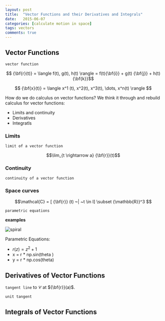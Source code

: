 ```yaml
---
layout: post
title:  "Vector Functions and their Derivatives and Integrals"
date:   2015-06-07
categories: [calculate motion in space]
tags: vectors 
comments: true
---
```


## Vector Functions

```vector function```

$$ {\bf{r}(t)} = \langle f(t), g(t), h(t) \rangle = f(t){\bf{i}} + g(t) {\bf{j}} + h(t) {\bf{k}}$$

$$ {\bf{x}(t)} = \langle x^1 (t), x^2(t), x^3(t), \dots, x^n(t) \rangle $$

How do we do calculus on vector functions? We think it through and rebuild calculus for vector functions:

* Limits and continuity
* Derivatives 
* Integratls 

### Limits

```limit of a vector function```

$$\lim_{t \rightarrow a} {\bf{r}}(t)$$

### Continuity

```continuity of a vector function```

### Space curves

$$\mathcal{C} = [ {\bf{r}} (t) ~| ~t \in I] \subset {\mathbb{R}}^3 $$

```parametric equations```

**examples**


![spiral](http://wwejubwfy.s3.amazonaws.com/FourthNotebook-2015-07-05-01-17-42.jpg)

Parametric Equations:

* $r (z) = z^2 + 1$
* x = r * np.sin(theta )
* y = r * np.cos(theta)

## Derivatives of Vector Functions

```tangent line``` to $\mathcal{C}$ at ${\bf{r}}(a)$.

```unit tangent```

## Integrals of Vector Functions